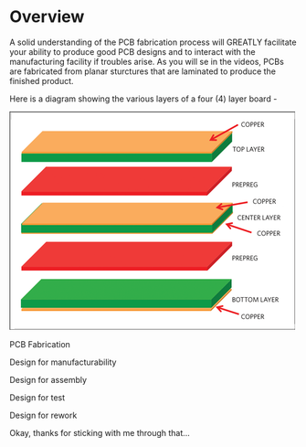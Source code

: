 # Overview
A solid understanding of the PCB fabrication process will GREATLY facilitate your ability to produce good PCB designs and to interact with the manufacturing facility if troubles arise. As you will se in the videos, PCBs are fabricated from planar sturctures that are laminated to produce the finished product.

Here is a diagram showing the various layers of a four (4) layer board -

![4-layer board](images/4-layer.png?raw=true)

PCB Fabrication

Design for manufacturability

Design for assembly

Design for test

Design for rework

Okay, thanks for sticking with me through that...
